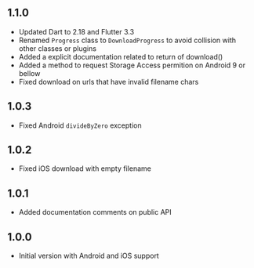 ## 1.1.0

* Updated Dart to 2.18 and Flutter 3.3
* Renamed `Progress` class to `DownloadProgress` to avoid collision with other classes or plugins
* Added a explicit documentation related to return of download()
* Added a method to request Storage Access permition on Android 9 or bellow
* Fixed download on urls that have invalid filename chars

## 1.0.3

* Fixed Android `divideByZero` exception

## 1.0.2

* Fixed iOS download with empty filename

## 1.0.1

* Added documentation comments on public API

## 1.0.0

* Initial version with Android and iOS support
